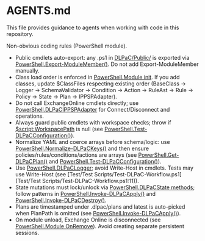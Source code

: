 # AGENTS.md

This file provides guidance to agents when working with code in this repository.

Non-obvious coding rules (PowerShell module).

- Public cmdlets auto-export: any .ps1 in [DLPaC/Public/](DLPaC/Public/) is exported via [PowerShell.Export-ModuleMember()](DLPaC/DLPaC.psm1:105). Do not add Export-ModuleMember manually.
- Class load order is enforced in [PowerShell.Module init](DLPaC/DLPaC.psm1:25). If you add classes, update $ClassFiles respecting existing order (BaseClass → Logger → SchemaValidator → Condition → Action → RuleAst → Rule → Policy → State → Plan → IPPSPAdapter).
- Do not call ExchangeOnline cmdlets directly; use [PowerShell.DLPaCIPPSPAdapter](DLPaC/Classes/IPPSPAdapter.ps1:1) for Connect/Disconnect and operations.
- Always guard public cmdlets with workspace checks; throw if [$script:WorkspacePath](DLPaC/DLPaC.psm1:13) is null (see [PowerShell.Test-DLPaCConfiguration()](DLPaC/Public/Test-DLPaCConfiguration.ps1:49)).
- Normalize YAML and coerce arrays before schema/logic: use [PowerShell.Normalize-DLPaCKeys()](DLPaC/Private/Normalize-Keys.ps1:1) and then ensure policies/rules/conditions/actions are arrays (see [PowerShell.Get-DLPaCPlan()](DLPaC/Public/Get-DLPaCPlan.ps1:136) and [PowerShell.Test-DLPaCConfiguration()](DLPaC/Public/Test-DLPaCConfiguration.ps1:135)).
- Use [PowerShell.DLPaCLogger](DLPaC/Classes/Logger.ps1:1); avoid Write-Host in cmdlets. Tests may use Write-Host (see [Test/Test Scripts/Test-DLPaC-Workflow.ps1](Test/Test Scripts/Test-DLPaC-Workflow.ps1:11)).
- State mutations must lock/unlock via [PowerShell.DLPaCState methods](DLPaC/Classes/State.ps1:1); follow patterns in [PowerShell.Invoke-DLPaCApply()](DLPaC/Public/Invoke-DLPaCApply.ps1:182) and [PowerShell.Invoke-DLPaCDestroy()](DLPaC/Public/Invoke-DLPaCDestroy.ps1:126).
- Plans are timestamped under .dlpac/plans and latest is auto-picked when PlanPath is omitted (see [PowerShell.Invoke-DLPaCApply()](DLPaC/Public/Invoke-DLPaCApply.ps1:92)).
- On module unload, Exchange Online is disconnected (see [PowerShell.Module OnRemove](DLPaC/DLPaC.psm1:90)). Avoid creating separate persistent sessions.